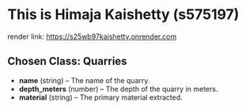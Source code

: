 
# This is Himaja Kaishetty (s575197)
 render link: https://s25wb97kaishetty.onrender.com
 ## Chosen Class: Quarries
- **name** (string) – The name of the quarry.
- **depth_meters** (number) – The depth of the quarry in meters.
- **material** (string) – The primary material extracted.


